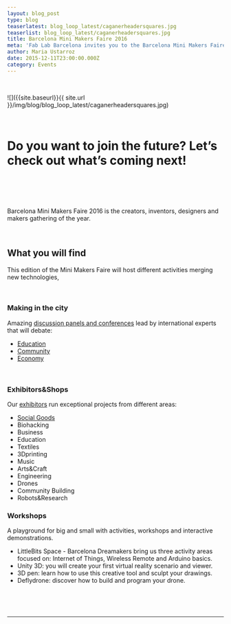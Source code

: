 ```yaml
---
layout: blog_post
type: blog
teaserlatest: blog_loop_latest/caganerheadersquares.jpg
teaserlist: blog_loop_latest/caganerheadersquares.jpg
title: Barcelona Mini Makers Faire 2016
meta: 'Fab Lab Barcelona invites you to the Barcelona Mini Makers Faire 2016, the greatest makers community gathering of the year.'
author: Maria Ustarroz
date: 2015-12-11T23:00:00.000Z
category: Events
---
```


&nbsp;

![]({{site.baseurl}}{{ site.url }}/img/blog/blog_loop_latest/caganerheadersquares.jpg)

&nbsp;

# Do you want to join the future? Let’s check out what’s coming next!

# &nbsp;

Barcelona Mini Makers Faire 2016 is the creators, inventors, designers and makers gathering of the year.

&nbsp;

## What you will find

This edition of the Mini Makers Faire will host different activities merging new technologies,&nbsp;

&nbsp;

### Making in the city

Amazing [discussion panels and conferences](http://makerfairebcn.org/conferencia/) lead by international experts that will debate:

* [Education](http://makerfairebcn.org/conferencia/)
* [Community](http://makerfairebcn.org/conferencia/)
* [Economy](http://makerfairebcn.org/conferencia/)


&nbsp;

### Exhibitors&Shops

Our [exhibitors](http://makerfairebcn.org/exhibitors/) run exceptional projects from different areas:

* [Social Goods](http://makerfairebcn.org/in3-una-incubadora-de-bajo-coste/)
* Biohacking
* Business
* Education
* Textiles
* 3Dprinting
* Music
* Arts&Craft
* Engineering
* Drones
* Community Building
* Robots&Research


### Workshops

A playground for big and small with activities, workshops and interactive demonstrations.

* LittleBits Space - Barcelona Dreamakers bring us three activity areas focused on: Internet of Things, Wireless Remote and Arduino basics.
* Unity 3D: you will create your first virtual reality scenario and viewer.
* 3D pen: learn how to use this creative tool and sculpt your drawings.
* Deflydrone: discover how to build and program your drone.


&nbsp;

&nbsp;

---

&nbsp;